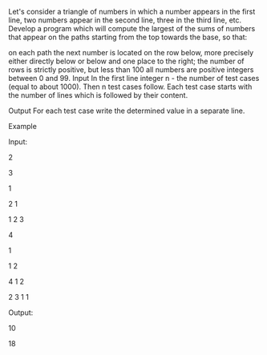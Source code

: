 Let's consider a triangle of numbers in which a number appears in the first line, two numbers appear in the second line, three in the third line, etc. Develop a program which will compute the largest of the sums of numbers that appear on the paths starting from the top towards the base, so that:

on each path the next number is located on the row below, more precisely either directly below or below and one place to the right;
the number of rows is strictly positive, but less than 100
all numbers are positive integers between 0 and 99.
Input
In the first line integer n - the number of test cases (equal to about 1000). Then n test cases follow. Each test case starts with the number of lines which is followed by their content.

Output
For each test case write the determined value in a separate line.

Example

Input:

2

3

1

2 1

1 2 3

4 

1 

1 2 

4 1 2

2 3 1 1 

Output:

10

18

